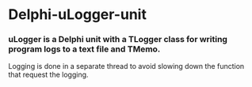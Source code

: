 # Delphi-uLogger-unit 

### uLogger is a Delphi unit with a TLogger class for writing program logs to a text file and TMemo. 

Logging is done in a separate thread to avoid slowing down the function that request the logging.